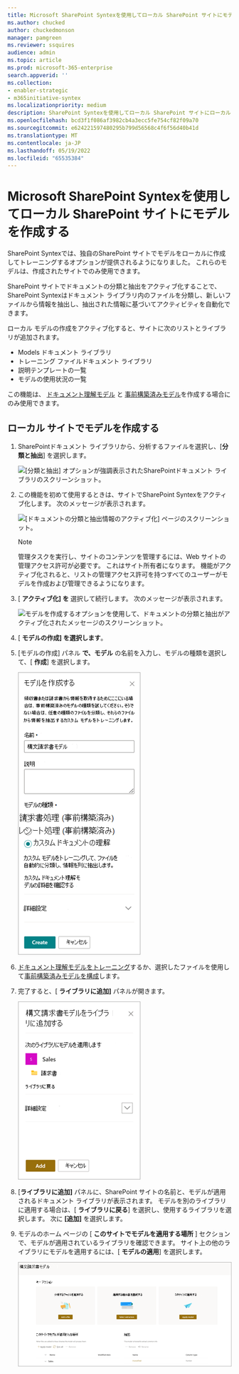 ```yaml
---
title: Microsoft SharePoint Syntexを使用してローカル SharePoint サイトにモデルを作成する
ms.author: chucked
author: chuckedmonson
manager: pamgreen
ms.reviewer: ssquires
audience: admin
ms.topic: article
ms.prod: microsoft-365-enterprise
search.appverid: ''
ms.collection:
- enabler-strategic
- m365initiative-syntex
ms.localizationpriority: medium
description: SharePoint Syntexを使用してローカル SharePoint サイトにローカル モデルを作成する方法について説明します。
ms.openlocfilehash: bcd3f1f086af3982cb4a3ecc5fe754cf82f09a70
ms.sourcegitcommit: e624221597480295b799d56568c4f6f56d40b41d
ms.translationtype: MT
ms.contentlocale: ja-JP
ms.lasthandoff: 05/19/2022
ms.locfileid: "65535384"
---
```

# <a name="create-a-model-on-a-local-sharepoint-site-with-microsoft-sharepoint-syntex"></a>Microsoft SharePoint Syntexを使用してローカル SharePoint サイトにモデルを作成する

SharePoint Syntexでは、独自のSharePoint サイトでモデルをローカルに作成してトレーニングするオプションが提供されるようになりました。 これらのモデルは、作成されたサイトでのみ使用できます。 

SharePoint サイトでドキュメントの分類と抽出をアクティブ化することで、SharePoint Syntexはドキュメント ライブラリ内のファイルを分類し、新しいファイルから情報を抽出し、抽出された情報に基づいてアクティビティを自動化できます。

ローカル モデルの作成をアクティブ化すると、サイトに次のリストとライブラリが追加されます。

- Models ドキュメント ライブラリ
- トレーニング ファイルドキュメント ライブラリ
- 説明テンプレートの一覧
- モデルの使用状況の一覧

この機能は、 [ドキュメント理解モデル](apply-a-model.md) と [事前構築済みモデル](prebuilt-models.md)を作成する場合にのみ使用できます。 

## <a name="create-a-model-on-a-local-site"></a>ローカル サイトでモデルを作成する

1. SharePointドキュメント ライブラリから、分析するファイルを選択し、[**分類と抽出**] を選択します。

    ![[分類と抽出] オプションが強調表示されたSharePointドキュメント ライブラリのスクリーンショット。](../media/content-understanding/local-model-classify-and-extract-option.png) 

2. この機能を初めて使用するときは、サイトでSharePoint Syntexをアクティブ化します。 次のメッセージが表示されます。

    ![[ドキュメントの分類と抽出情報のアクティブ化] ページのスクリーンショット。](../media/content-understanding/local-model-first-run-activate-message.png) 

    > [!NOTE]
    > 管理タスクを実行し、サイトのコンテンツを管理するには、Web サイトの管理アクセス許可が必要です。 これはサイト所有者になります。 機能がアクティブ化されると、リストの管理アクセス許可を持つすべてのユーザーがモデルを作成および管理できるようになります。

3. [ **アクティブ化] を** 選択して続行します。 次のメッセージが表示されます。

    ![モデルを作成するオプションを使用して、ドキュメントの分類と抽出がアクティブ化されたメッセージのスクリーンショット。](../media/content-understanding/local-model-activated-message.png) 

4. [ **モデルの作成] を選択します**。

5. [モデルの作成] パネル **で、モデル** の名前を入力し、モデルの種類を選択して、[ **作成**] を選択します。

    ![[モデルの作成] パネルのスクリーンショット。](../media/content-understanding/local-model-create-a-model.png) 

6. [ドキュメント理解モデルをトレーニング](apply-a-model.md)するか、選択したファイルを使用して[事前構築済みモデルを構成](prebuilt-models.md)します。

7. 完了すると、[ **ライブラリに追加]** パネルが開きます。

    ![適用されたサイトとライブラリを示す [ライブラリに追加] パネルのスクリーンショット。](../media/content-understanding/local-model-add-to-library-panel.png) 

8. [**ライブラリに追加]** パネルに、SharePoint サイトの名前と、モデルが適用されるドキュメント ライブラリが表示されます。 モデルを別のライブラリに適用する場合は、[ **ライブラリに戻る**] を選択し、使用するライブラリを選択します。 次に **[追加]** を選択します。

9. モデルのホーム ページの [ **このサイトでモデルを適用する場所** ] セクションで、モデルが適用されているライブラリを確認できます。 サイト上の他のライブラリにモデルを適用するには、[ **モデルの適用**] を選択します。 

    ![[サイト上でモデルが適用される場所] セクションを示すモデル ホーム ページのスクリーンショット。](../media/content-understanding/local-model-home-page.png) 

